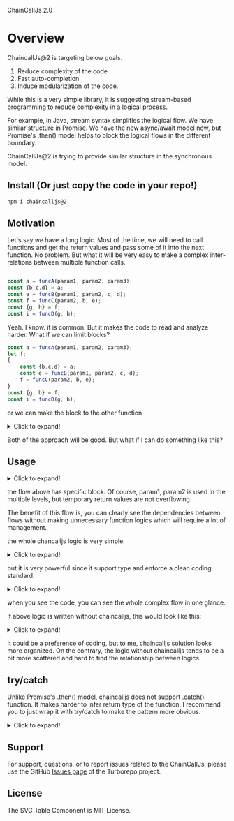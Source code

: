 ChainCallJs 2.0

# Overview

ChaincallJs@2 is targeting below goals.
1. Reduce complexity of the code
1. Fast auto-completion
1. Induce modularization of the code.

While this is a very simple library, it is suggesting stream-based programming to reduce complexity in a logical process.

For example, in Java, stream syntax simplifies the logical flow. We have similar structure in Promise.
We have the new async/await model now, but Promise's .then() model helps to block the logical flows in the different boundary.

ChainCallJs@2 is trying to provide similar structure in the synchronous model.

## Install (Or just copy the code in your repo!)

```sh
npm i chaincalljs@2
```

## Motivation

Let's say we have a long logic. Most of the time, we will need to call functions and get the return values and pass some of it into the next function.
No problem. But what it will be very easy to make a complex inter-relations between multiple function calls.

```javascript

const a = funcA(param1, param2, param3);
const {b,c,d} = a;
const e = funcB(param1, param2, c, d);
const f = funcC(param2, b, e);
const {g, h} = f;
const i = funcD(g, h);
```

Yeah. I know. it is common. But it makes the code to read and analyze harder.
What if we can limit blocks?

```javascript
const a = funcA(param1, param2, param3);
let f;
{
    const {b,c,d} = a;
    const e = funcB(param1, param2, c, d);
    f = funcC(param2, b, e);
}
const {g, h} = f;
const i = funcD(g, h);
```

or we can make the block to the other function
<details>
<summary>Click to expand!</summary>

```javascript

const a = funcA(param1, param2, param3);
const doSomeWorks = (a)=>{
    const {b,c,d} = a;
    const e = funcB(param1, param2, c, d);
    return funcC(param2, b, e);
}
const f = doSomeWorks(a);
const {g, h} = f;
const i = funcD(g, h);
```

</details>

Both of the approach will be good. But what if I can do something like this?

## Usage

<details>
<summary>Click to expand!</summary>

```javascript
const i = chain(funcA(param1, param2, param3))
    .then(({b,c,d})=>
        chain(funcB(param1, param2, c, d))
            .then((e)=>funcC(param2, b, e))
    )
    .then(({g, h})=>funcD(g, h))
    .value();
```
</details>

the flow above has specific block. Of course, param1, param2 is used in the multiple levels, but temporary return values are not overflowing.

The benefit of this flow is, you can clearly see the dependencies between flows without making unnecessary function logics which will require a lot of management.

the whole chancalljs logic is very simple.

<details>
<summary>Click to expand!</summary>

```typescript
export const chain = <T, S>(ret: T, store: S = {} as S) => {
	return {
		then: <U>(fn: (_ret: T, store: S) => U) => {
			return chain<U, S>(fn(ret, store), store);
		},
		value: () => {
			return ret;
		},
	};
};

```
</details>

but it is very powerful since it support type and enforce a clean coding standard.

<details>
<summary>Click to expand!</summary>

```typescript

const isWorkGroupDone = chain(['songhyeon', 'jun', 44, 'senior engineer'])
			.then(([first, last, age, job]) => ({
				name: `${first} ${last}`,
				ageGroup: getAgeGroup(age),
				jobType: getJobType(job),
			}))
			.then(({ name, ageGroup, jobType }) => {
				// if the values should be skipped the chain flow and should be used in the middle, make another chain flow.
				const store = {count: nameCards.length};
				return chain([name, jobType], store)
					.then(([name, jobType]) => nameCard(name, jobType))
					.then((card, store) =>( printNamecard(card), store.count++, card))
					.then((card, store) =>( printNamecard(card), store.count++, card))
					.then((card, store) =>( printNamecard(card), store.count++, card))
					.then((card, store) =>( printNamecard(card), store.count++, card))
					.then((_, store)=>nameCards.length === store.count && store.count === 4)
					.then(isNameCardPrinted =>(isNameCardPrinted && increaseWorkDone(ageGroup), ageGroup))
					.then(ageGroup=>numOfWorkDone[ageGroup] > 0)
					.value();
			})
			.value();
```
</details>

when you see the code, you can see the whole complex flow in one glance.

if above logic is written without chaincalljs, this would look like this:


<details>
<summary>Click to expand!</summary>

```typescript

const [first, last, age, job] = ['songhyeon', 'jun', 44, 'senior engineer'];

const name = `${first} ${last}`;

const ageGroup = getAgeGroup(age);
const jobType = getJobType(job);
const card = nameCard(name, jobType);

const store = {count: nameCards.length};

printNamecard(card);
printNamecard(card);
printNamecard(card);
printNamecard(card);

const isNameCardPrinted = nameCards.length === store.count && store.count === 4;
isNameCardPrinted && increaseWorkDone(ageGroup);

const isWorkGroupDone = numOfWorkDone[ageGroup] > 0;
```
</details>

It could be a preference of coding, but to me, chaincalljs solution looks more organized.
On the contrary, the logic without chaincalljs tends to be a bit more scattered and hard to find the relationship between logics.


## try/catch

Unlike Promise's .then() model, chaincalljs does not support .catch() function.
It makes harder to infer return type of the function. 
I recommend you to just wrap it with try/catch to make the pattern more obvious.

<details>
<summary>Click to expand!</summary>

```typescript
const myFunc = ():D => {
    try{
        // since we don't know
        return chain(funcA(param1, param2, param3)) // return A type
            .then(funcB) // return B type 
            .then(funcC) // return C type
            .then(fundD) // return D type
            .value(); // will return D type if everything passes.

    }catch(e){
        console.error("process failed", e);
        return DEFAULT_RET as D; // return D type to keep the type consistent.
    }
}
```

</details>

## Support

For support, questions, or to report issues related to the ChainCallJs, please use the GitHub [Issues page](https://github.com/wootra/nopromise-chaincall/issues) of the Turborepo project.

## License

The SVG Table Component is MIT License.
